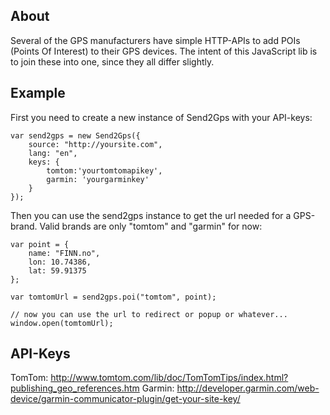 About
-----

Several of the GPS manufacturers have simple HTTP-APIs to add POIs (Points Of Interest) to their GPS devices. The intent of this JavaScript lib is to join these into one, since they all differ slightly.


Example
-------

First you need to create a new instance of Send2Gps with your API-keys:

    var send2gps = new Send2Gps({
        source: "http://yoursite.com",
        lang: "en",
        keys: {
            tomtom:'yourtomtomapikey',
            garmin: 'yourgarminkey'
        }
    });

Then you can use the send2gps instance to get the url needed for a GPS-brand. Valid brands are only "tomtom" and "garmin" for now:

    var point = {
        name: "FINN.no",
        lon: 10.74386,
        lat: 59.91375
    };

    var tomtomUrl = send2gps.poi("tomtom", point);

    // now you can use the url to redirect or popup or whatever...
    window.open(tomtomUrl);


API-Keys
--------
TomTom: http://www.tomtom.com/lib/doc/TomTomTips/index.html?publishing_geo_references.htm
Garmin: http://developer.garmin.com/web-device/garmin-communicator-plugin/get-your-site-key/
